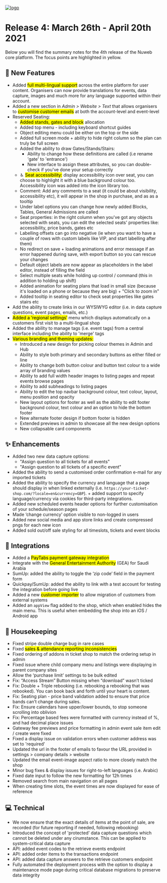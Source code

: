 [![logo](https://user-images.githubusercontent.com/57409655/115874120-a567c880-a43b-11eb-95ea-9297cfea6658.png)](/releases)


# Release 4: March 26th - April 20th 2021
Below you will find the summary notes for the 4th release of the Nuweb core platform. The focus points are highlighted in yellow.

## 🚀 New Features
- Added <mark>full multi-lingual support</mark> across the entire platform for user content. Organisers can now provide translations for events, data capture, images and much more for any language supported within their account.
- Added a new section in _Admin > Website > Text_ that allows organisers to <mark>customise customer emails</mark> at both the account-level and event-level
- Reserved Seating:
  - <mark>Added stands, gates and block</mark> allocation
  - Added top menu - including keyboard shortcut guides
  - Object editing menu could be either on the top or the side
  - Added full screen mode + ability to hide right column so the plan can truly be full screen
  - Added the ability to draw Gates/Stands/Stairs:
    - Ability to change how these definitions are called (i.e rename 'gate' to 'entrance')
    - New interface to assign these attributes, so you can double-check if you've done your setup correctly
  - ♿︎ <mark>Seat accessibility:</mark> display accessibility icon over seat, you can choose to highlight it with a blue background colour too. Accessibility icon was added into the icon library too.
  - Comment: Add any comments to a seat (it could be about visibility, accessibility etc), it will appear in the shop in purchase, and as as a tooltip
  - Under label options you can change how newly added Blocks, Tables, General Admissions are called
  - Seat properties: in the right column when you've got any objects selected with seats, you can edit the selected seats' properties like: accessibility, price bands, gates etc
  - Labelling offsets can go into negative (ie when you want to have a couple of rows with custom labels like VIP, and start labelling after them)
  - No redirect on save + loading animations and error message if an error happened during save, with export button so you can rescue your changes
  - Default object labels are now appear as placeholders in the label editor, instead of filling the field
  - Select multiple seats while holding up control / command (this in addition to holding up shift)
  - Added animation for seating plans that load in small size (because it's loaded on a phone or because they are big) + "Click to zoom in"
  - Added tooltip in seating editor to check seat properties like gates stairs etc
- Add the ability to create links in our WYSIWYG editor (i.e. in data capture questions, event pages, emails, etc.)
- <mark>Added a ‘regional settings’</mark> menu which displays automatically on a customers first visit to a multi-lingual shop
- Added the ability to manage tags (i.e. event tags) from a central interface including the ability to 'merge' tags
- <mark>Various branding and theming updates:</mark>
  - Introduced a new design for picking colour themes in Admin and Hub
  - Ability to style both primary and secondary buttons as either filled or line
  - Ability to change both button colour and button text colour to a wide array of branding values
  - Ability to add full width header images to listing pages and repeat events browse pages
  - Ability to add subheadings to listing pages
  - Ability to edit the top navbar background colour, text colour, layout, menu position and opacity
  - New layout options for footer as well as the ability to edit footer background colour, text colour and an option to hide the bottom footer
  - New alternate footer design if bottom footer is hidden
  - Extended previews in admin to showcase all the new design options
  - New collapsable card components


## ✨ Enhancements
- Added two new data capture options:
  - "Assign question to all tickets for all events"
  - "Assign question to all tickets of a specific event"
- Added the ability to send a customised order confirmation e-mail for any imported tickets
- Added the ability to specify the currency and language that a page should display in when linked externally (i.e. `https://your-ticket-shop.com/?locale=en&currency=GBP`). + added support to specify language/currency via cookies for third-party integrations.
- Added new scheduled events header options for further customisation of your schedule/season pages
- Made ‘change currency’ option visible to non-logged in users
- Added new social media and app store links and create compressed pngs for each new icon
- Added sold out/off sale styling for all timeslots, tickets and event blocks


## 🤝 Integrations
- Added a <mark>PayTabs payment gateway integration</mark>
- Integrate with the <mark>General Entertainment Authority</mark> (GEA) for Saudi Arabia
- SumUp: added the ability to toggle the ‘zip code’ field in the payment form
- Quickpay/SumUp: added the ability to link with a test account for testing the integration before going live
- Added a new <mark>customer importer</mark> to allow migration of customers from external systems
- Added an `appView` flag added to the shop, which when enabled hides the main menu. This is useful when embedding the shop into an iOS / Android app


## 🧹 Housekeeping
- Fixed stripe double charge bug in rare cases
- Fixed <mark>sales & attendance reporting inconsistencies</mark>
- Fixed ordering of addons in ticket shop to match the ordering setup in admin
- Fixed issue where child company menu and listings were displaying in parent company sites
- Allow the ‘purchase limit’ settings to be bulk edited
- Fix: “Access Stream” Button missing when “download” wasn’t ticked
- Fix: Double + Triple rebooking (i.e. rebooking a rebooking that was rebooked). You can book back and forth until your heart is content.
- Fix: Seating plan - price band validation added to ensure that price bands can’t change during sales.
- Fix: Ensure calendars have upper/lower bounds, to stop someone scrolling into oblivion
- Fix: Percentage based fees were formatted with currency instead of %, and had decimal place issues
- Gateway fee previews and price formatting in admin event sale item edit / create were fixed
- Fixed a display issue on validation errors when customer address was set to 'required'
- Updated the url in the footer of emails to favour the URL provided in settings > company details > website
- Updated the email event-image aspect ratio to more closely match the shop
- Minor bug fixes & display issues for right-to-left languages (i.e. Arabic)
- Fixed date input to follow the new formatting for 12h times
- Removed search from main navigation on all pages
- When creating time slots, the event times are now displayed for ease of reference


## 💻 Technical
- We now ensure that the exact details of items at the point of sale, are recorded (for future reporting if needed, following rebooking)
- Introduced the concept of 'protected' data capture questions which cannot be deleted under any cirumstance. This can be applied to system-critical data capture
- API: added event codes to the retrieve events endpoint
- API: added order items to the transactions endpoint
- API: added data capture answers to the retrieve customers endpoint
- Fully automated the deployment process with the option to display a maintenance mode page during critical database migrations to preserve data integrity











<style>
  header, footer { display: none; }
  section { width: 100% }
</style>
